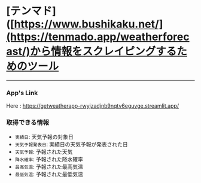 # [テンマド]([https://www.bushikaku.net/](https://tenmado.app/weatherforecast/)から情報をスクレイピングするためのツール

***

### App's Link
Here : https://getweatherapp-rwyjzadjnb9nqtv6eguvge.streamlit.app/

### 取得できる情報
- `実績日`: 天気予報の対象日
- `天気予報発表日`: 実績日の天気予報が発表された日
- `天気予報`: 予報された天気
- `降水確率`: 予報された降水確率
- `最高気温`: 予報された最高気温
- `最低気温`: 予報された最低気温
